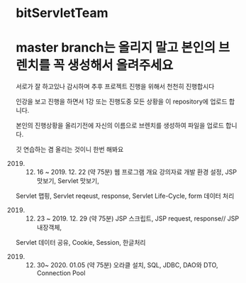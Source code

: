 # bitServletTeam

# master branch는 올리지 말고 본인의 브렌치를 꼭 생성해서 올려주세요

서로가 잘 하고있나 감시하며 추후 프로젝트 진행을 위해서 천천히 진행합시다

인강을 보고 진행을 하면서 1강 또는 진행도중 모든 상황을 이 repository에 업로드 합니다. 

본인의 진행상황을 올리기전에 자신의 이름으로 브렌치를 생성하여 파일을 업로드 합니다. 

깃 연습하는 겸 올리는 것이니 한번 해봐요



2019. 12. 16 ~ 2019. 12. 22 (약 75분)
웹 프로그램 개요
강의자료
개발 환경 설정,
JSP 맛보기,
Servlet 맛보기,

Servlet 맵핑,
Servlet reqeust, response,
Servlet Life-Cycle,
form 데이터 처리

2019. 12. 23 ~ 2019. 12. 29 (약 75분)
JSP 스크립트,
JSP request, response// 
JSP 내장객체,

Servlet 데이터 공유,
Cookie,
Session,
한글처리

2019. 12. 30~ 2020. 01.05 (약 75분)
오라클 설치,
SQL,
JDBC,
DAO와 DTO,
Connection Pool






